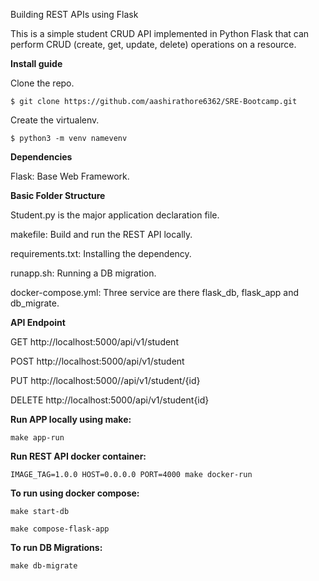 Building REST APIs using Flask

This is a simple student CRUD API implemented in Python Flask that can perform CRUD (create, get, update, delete) operations on a resource.


**Install guide**

Clone the repo.
```
$ git clone https://github.com/aashirathore6362/SRE-Bootcamp.git
```

Create the virtualenv.
```
$ python3 -m venv namevenv
```

**Dependencies**

Flask: Base Web Framework.

**Basic Folder Structure**

Student.py is the major application declaration file. 

makefile: Build and run the REST API locally.

requirements.txt: Installing the dependency.

runapp.sh: Running a DB migration.

docker-compose.yml: Three service are there flask_db, flask_app and db_migrate.

**API Endpoint**

GET http://localhost:5000/api/v1/student

POST http://localhost:5000/api/v1/student

PUT http://localhost:5000//api/v1/student/{id}

DELETE http://localhost:5000/api/v1/student{id}

**Run APP locally using make:**
```
make app-run

```
**Run REST API docker container:**
```
IMAGE_TAG=1.0.0 HOST=0.0.0.0 PORT=4000 make docker-run

```
**To run using docker compose:**
```
make start-db

```

```
make compose-flask-app

```

**To run DB Migrations:**
```
make db-migrate

```